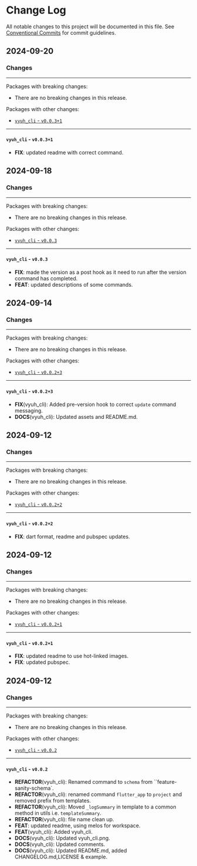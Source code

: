 # Change Log

All notable changes to this project will be documented in this file.
See [Conventional Commits](https://conventionalcommits.org) for commit guidelines.

## 2024-09-20

### Changes

---

Packages with breaking changes:

 - There are no breaking changes in this release.

Packages with other changes:

 - [`vyuh_cli` - `v0.0.3+1`](#vyuh_cli---v0031)

---

#### `vyuh_cli` - `v0.0.3+1`

 - **FIX**: updated readme with correct command.


## 2024-09-18

### Changes

---

Packages with breaking changes:

 - There are no breaking changes in this release.

Packages with other changes:

 - [`vyuh_cli` - `v0.0.3`](#vyuh_cli---v003)

---

#### `vyuh_cli` - `v0.0.3`

 - **FIX**: made the version as a post hook as it need to run after the version command has completed.
 - **FEAT**: updated descriptions of some commands.


## 2024-09-14

### Changes

---

Packages with breaking changes:

 - There are no breaking changes in this release.

Packages with other changes:

 - [`vyuh_cli` - `v0.0.2+3`](#vyuh_cli---v0023)

---

#### `vyuh_cli` - `v0.0.2+3`

 - **FIX**(vyuh_cli): Added pre-version hook to correct `update` command messaging.
 - **DOCS**(vyuh_cli): Updated assets and README.md.


## 2024-09-12

### Changes

---

Packages with breaking changes:

 - There are no breaking changes in this release.

Packages with other changes:

 - [`vyuh_cli` - `v0.0.2+2`](#vyuh_cli---v0022)

---

#### `vyuh_cli` - `v0.0.2+2`

 - **FIX**: dart format, readme and pubspec updates.


## 2024-09-12

### Changes

---

Packages with breaking changes:

 - There are no breaking changes in this release.

Packages with other changes:

 - [`vyuh_cli` - `v0.0.2+1`](#vyuh_cli---v0021)

---

#### `vyuh_cli` - `v0.0.2+1`

 - **FIX**: updated readme to use hot-linked images.
 - **FIX**: updated pubspec.


## 2024-09-12

### Changes

---

Packages with breaking changes:

 - There are no breaking changes in this release.

Packages with other changes:

 - [`vyuh_cli` - `v0.0.2`](#vyuh_cli---v002)

---

#### `vyuh_cli` - `v0.0.2`

 - **REFACTOR**(vyuh_cli): Renamed command to `schema` from ``feature-sanity-schema`.
 - **REFACTOR**(vyuh_cli): renamed command `flutter_app` to `project` and removed prefix from templates.
 - **REFACTOR**(vyuh_cli): Moved `_logSummary` in template to a common method in utils i.e. `templateSummary`.
 - **REFACTOR**(vyuh_cli): file name clean up.
 - **FEAT**: updated readme, using melos for workspace.
 - **FEAT**(vyuh_cli): Added vyuh_cli.
 - **DOCS**(vyuh_cli): Updated vyuh_cli.png.
 - **DOCS**(vyuh_cli): Updated comments.
 - **DOCS**(vyuh_cli): Updated README.md, added CHANGELOG.md,LICENSE & example.

